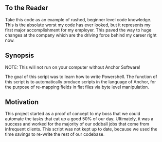 ## To the Reader

Take this code as an example of rushed, beginner level code knowledge. This is the absolute worst my code has ever looked, but it represents my first major accomplishment for my employer.
This paved the way to huge changes at the company which are the driving force behind my career right now.

## Synopsis

NOTE: This will not run on your computer without Anchor Software!

The goal of this script was to learn how to write Powershell.
The function of this script is to automatically produce scripts in the language of Anchor, for the purpose of re-mapping fields in flat files via byte level manipulation.

## Motivation

This project started as a proof of concept to my boss that we could automate the tasks that eat up a good 50% of our day.
Ultimately, it was a success and worked for the majority of our oddball jobs that come from infrequent clients.
This script was not kept up to date, because we used the time savings to re-write the rest of our codebase.

